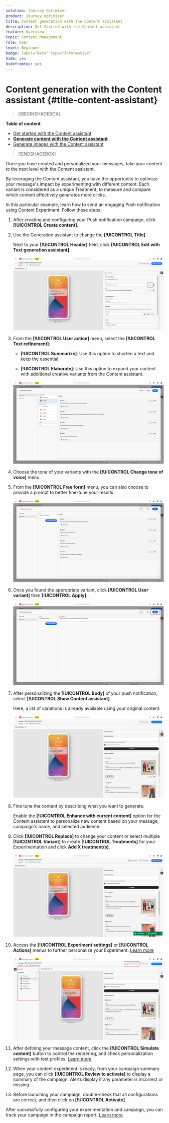 ```yaml
---
solution: Journey Optimizer
product: journey optimizer
title: Content generation with the Content assistant
description: Get Started with the Content assistant
feature: Overview
topic: Content Management
role: User
level: Beginner
badge: label="Beta" type="Informative"
hide: yes
hidefromtoc: yes
---
```

# Content generation with the Content assistant {#title-content-assistant}

>[!BEGINSHADEBOX]

**Table of content**

* [Get started with the Content assistant](gs-generative.md)
* **[Generate content with the Content assistant](generative-content.md)**
* [Generate images with the Content assistant](generative-image.md)

>[!ENDSHADEBOX]

Once you have created and personalized your messages, take your content to the next level with the Content assistant. 

By leveraging the Content assistant, you have the opportunity to optimize your message's impact by experimenting with different content. Each variant is considered as a unique Treatment, to measure and compare which content effectively generates more clicks.

In this particular example, learn how to send an engaging Push notification using Content Experiment. Follow these steps:

1. After creating and configuring your Push notification campaign, click **[!UICONTROL Create content]**.

1. Use the Generation assistant to change the **[!UICONTROL Title]**.

    Next to your **[!UICONTROL Header]** field, click **[!UICONTROL Edit with Text generation assistant]**.

    ![](assets/gen-ai-title-1.png)

1. From the **[!UICONTROL User action]** menu, select the **[!UICONTROL Text refinement]**:

    * **[!UICONTROL Summarize]**: Use this option to shorten a text and keep the essential.
    
    * **[!UICONTROL Elaborate]**: Use this option to expand your content with additional creative variants from the Content assistant.

    ![](assets/gen-ai-title-2.png)

1. Choose the tone of your variants with the **[!UICONTROL Change tone of voice]** menu.

1. From the **[!UICONTROL Free form]** menu, you can also choose to provide a prompt to better fine-tune your results.

    ![](assets/gen-ai-title-3.png)

1. Once you found the appropriate variant, click **[!UICONTROL User variant]** then **[!UICONTROL Apply]**.

    ![](assets/gen-ai-title-4.png)

1. After personalizing the **[!UICONTROL Body]** of your push notification, select **[!UICONTROL Show Content assistant]**. 

    Here, a list of variations is already available using your original content.

    ![](assets/gen-ai-title-5.png)

1. Fine tune the content by describing what you want to generate. 
    
    Enable the **[!UICONTROL Enhance with current content]** option for the Content assistant to personalize new content based on your message, campaign's name, and selected audience.

1. Click **[!UICONTROL Replace]** to change your content or select multiple **[!UICONTROL Variant]** to create **[!UICONTROL Treatments]** for your Experimentation and click **Add X treatment(s)**.

    ![](assets/gen-ai-title-6.png)

1. Access the **[!UICONTROL Experiment settings]** or **[!UICONTROL Actions]** menus to further personalize your Experiment. [Learn more](../campaigns/content-experiment.md)

    ![](assets/gen-ai-title-7.png)

1. After defining your message content, click the **[!UICONTROL Simulate content]** button to control the rendering, and check personalization settings with test profiles. [Learn more](../email/preview.md)

1. When your content experiment is ready, from your campaign summary page, you can click **[!UICONTROL Review to activate]** to display a summary of the campaign. Alerts display if any parameter is incorrect or missing.

1. Before launching your campaign, double-check that all configurations are correct, and then click on **[!UICONTROL Activate]**.

After successfully configuring your experimentation and campaign, you can track your campaign in the campaign report. [Learn more](../reports/campaign-global-report.md#experimentation-report)
